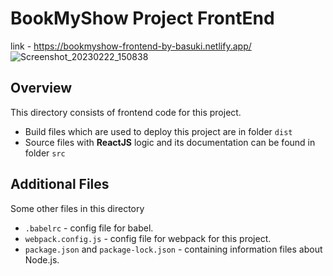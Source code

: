 # BookMyShow Project FrontEnd 

link - https://bookmyshow-frontend-by-basuki.netlify.app/
![Screenshot_20230222_150838](https://user-images.githubusercontent.com/106004070/220582135-41bf1986-a3d4-4246-9e66-7af22f31cc3f.png)

## Overview

This directory consists of frontend code for this project. 
 - Build files which are used to deploy this project are in folder `dist` 
 - Source files with **ReactJS** logic and its documentation can be found in folder `src`

## Additional Files 

Some other files in this directory 
- `.babelrc` - config file for babel. 
- `webpack.config.js` - config file for webpack for this project. 
- `package.json` and `package-lock.json` - containing information files about Node.js. 
